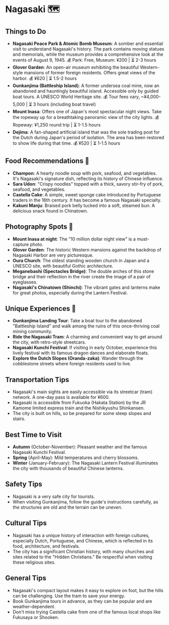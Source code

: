 # Nagasaki 🗺️

## Things to Do
- **Nagasaki Peace Park & Atomic Bomb Museum**: A somber and essential visit to understand Nagasaki's history. The park contains moving statues and memorials, while the museum provides a comprehensive look at the events of August 9, 1945. 💰 Park: Free, Museum: ¥200 | ⏳ 2-3 hours
- **Glover Garden**: An open-air museum exhibiting the beautiful Western-style mansions of former foreign residents. Offers great views of the harbor. 💰 ¥620 | ⏳ 1.5-2 hours
- **Gunkanjima (Battleship Island)**: A former undersea coal mine, now an abandoned and hauntingly beautiful island. Accessible only by guided boat tours. A UNESCO World Heritage site. 💰 Tour fees vary, ~¥4,000-5,000 | ⏳ 3 hours (including boat travel)
- **Mount Inasa**: Offers one of Japan's most spectacular night views. Take the ropeway up for a breathtaking panoramic view of the city lights. 💰 Ropeway: ¥1,250 round trip | ⏳ 1-1.5 hours
- **Dejima**: A fan-shaped artificial island that was the sole trading post for the Dutch during Japan's period of isolation. The area has been restored to show life during that time. 💰 ¥520 | ⏳ 1-1.5 hours

## Food Recommendations 🍴
- **Champon**: A hearty noodle soup with pork, seafood, and vegetables. It's Nagasaki's signature dish, reflecting its history of Chinese influence.
- **Sara Udon**: "Crispy noodles" topped with a thick, savory stir-fry of pork, seafood, and vegetables.
- **Castella Cake**: A simple, sweet sponge cake introduced by Portuguese traders in the 16th century. It has become a famous Nagasaki specialty.
- **Kakuni Manju**: Braised pork belly tucked into a soft, steamed bun. A delicious snack found in Chinatown.

## Photography Spots 📸
- **Mount Inasa at night**: The "10 million dollar night view" is a must-capture photo.
- **Glover Garden**: The historic Western mansions against the backdrop of Nagasaki Harbor are very picturesque.
- **Oura Church**: The oldest standing wooden church in Japan and a UNESCO site, with beautiful Gothic architecture.
- **Meganebashi (Spectacles Bridge)**: The double arches of this stone bridge and their reflection in the river create the image of a pair of eyeglasses.
- **Nagasaki's Chinatown (Shinchi)**: The vibrant gates and lanterns make for great photos, especially during the Lantern Festival.

## Unique Experiences 🎉
- **Gunkanjima Landing Tour**: Take a boat tour to the abandoned "Battleship Island" and walk among the ruins of this once-thriving coal mining community.
- **Ride the Nagasaki Tram**: A charming and convenient way to get around the city, with retro-style streetcars.
- **Nagasaki Kunchi Festival**: If visiting in early October, experience this lively festival with its famous dragon dances and elaborate floats.
- **Explore the Dutch Slopes (Oranda-zaka)**: Wander through the cobblestone streets where foreign residents used to live.

## Transportation Tips
- Nagasaki's main sights are easily accessible via its streetcar (tram) network. A one-day pass is available for ¥600.
- Nagasaki is accessible from Fukuoka (Hakata Station) by the JR Kamome limited express train and the Nishikyushu Shinkansen.
- The city is built on hills, so be prepared for some steep slopes and stairs.

## Best Time to Visit
- **Autumn** (October-November): Pleasant weather and the famous Nagasaki Kunchi Festival.
- **Spring** (April-May): Mild temperatures and cherry blossoms.
- **Winter** (January-February): The Nagasaki Lantern Festival illuminates the city with thousands of beautiful Chinese lanterns.

## Safety Tips
- Nagasaki is a very safe city for tourists.
- When visiting Gunkanjima, follow the guide's instructions carefully, as the structures are old and the terrain can be uneven.

## Cultural Tips
- Nagasaki has a unique history of interaction with foreign cultures, especially Dutch, Portuguese, and Chinese, which is reflected in its food, architecture, and festivals.
- The city has a significant Christian history, with many churches and sites related to the "Hidden Christians." Be respectful when visiting these religious sites.

## General Tips
- Nagasaki's compact layout makes it easy to explore on foot, but the hills can be challenging. Use the tram to save your energy.
- Book Gunkanjima tours in advance, as they can be popular and are weather-dependent.
- Don't miss trying Castella cake from one of the famous local shops like Fukusaya or Shooken.
